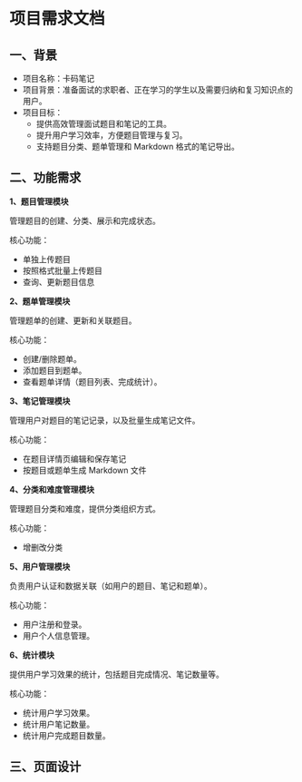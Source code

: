 # 项目需求文档

## 一、背景

- 项目名称：卡码笔记
- 项目背景：准备面试的求职者、正在学习的学生以及需要归纳和复习知识点的用户。
- 项目目标：
  - 提供高效管理面试题目和笔记的工具。
  - 提升用户学习效率，方便题目管理与复习。
  - 支持题目分类、题单管理和 Markdown 格式的笔记导出。

## 二、功能需求

**1、题目管理模块**

管理题目的创建、分类、展示和完成状态。

核心功能：

* 单独上传题目
* 按照格式批量上传题目
* 查询、更新题目信息

**2、题单管理模块**

管理题单的创建、更新和关联题目。

核心功能：

* 创建/删除题单。
* 添加题目到题单。
* 查看题单详情（题目列表、完成统计）。

**3、笔记管理模块**

管理用户对题目的笔记记录，以及批量生成笔记文件。

核心功能：

* 在题目详情页编辑和保存笔记
* 按题目或题单生成 Markdown 文件

**4、分类和难度管理模块**

管理题目分类和难度，提供分类组织方式。

核心功能：

* 增删改分类

**5、用户管理模块**

负责用户认证和数据关联（如用户的题目、笔记和题单）。

核心功能：

* 用户注册和登录。
* 用户个人信息管理。

**6、统计模块**

提供用户学习效果的统计，包括题目完成情况、笔记数量等。

核心功能：

* 统计用户学习效果。
* 统计用户笔记数量。
* 统计用户完成题目数量。

## 三、页面设计


